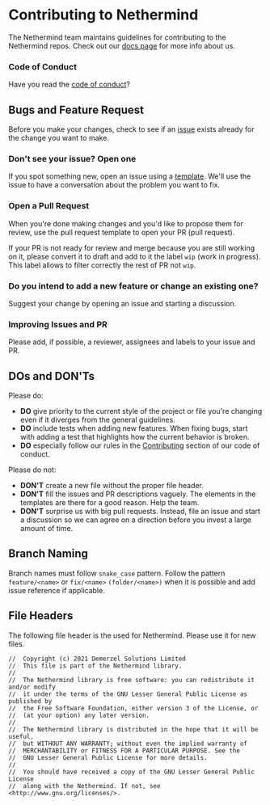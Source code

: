 # Contributing to Nethermind

The Nethermind team maintains guidelines for contributing to the Nethermind repos. Check out our [docs page](https://docs.nethermind.io/nethermind/) for more info about us.

### Code of Conduct

Have you read the [code of conduct](https://github.com/NethermindEth/nethermind/blob/master/CODE_OF_CONDUCT.md)?

## Bugs and Feature Request

Before you make your changes, check to see if an [issue](https://github.com/NethermindEth/nethermind/issues) exists already for the change you want to make.

### Don't see your issue? Open one

If you spot something new, open an issue using a [template](https://github.com/NethermindEth/nethermind/issues/new/choose). We'll use the issue to have a conversation about the problem you want to fix.

### Open a Pull Request

When you're done making changes and you'd like to propose them for review, use the pull request template to open your PR (pull request).

If your PR is not ready for review and merge because you are still working on it, please convert it to draft and add to it the label `wip` (work in progress). This label allows to filter correctly the rest of PR not `wip`. 

### Do you intend to add a new feature or change an existing one?

Suggest your change by opening an issue and starting a discussion.

### Improving Issues and PR

Please add, if possible, a reviewer, assignees and labels to your issue and PR.
  
## DOs and DON'Ts

Please do:

* **DO** give priority to the current style of the project or file you're changing even if it diverges from the general guidelines.
* **DO** include tests when adding new features. When fixing bugs, start with adding a test that highlights how the current behavior is broken.
* **DO** especially follow our rules in the [Contributing](https://github.com/NethermindEth/nethermind/blob/master/CODE_OF_CONDUCT.md#contributing) section of our code of conduct.
  
Please do not:

* **DON'T** create a new file without the proper file header.
* **DON'T** fill the issues and PR descriptions vaguely. The elements in the templates are there for a good reason. Help the team. 
* **DON'T** surprise us with big pull requests. Instead, file an issue and start a discussion so we can agree on a direction before you invest a large amount of time.

## Branch Naming

Branch names must follow `snake_case` pattern. Follow the pattern `feature/<name>` or `fix/<name>` `(folder/<name>)` when it is possible and add issue reference if applicable.

## File Headers

The following file header is the used for Nethermind. Please use it for new files.

```
//  Copyright (c) 2021 Demerzel Solutions Limited
//  This file is part of the Nethermind library.
// 
//  The Nethermind library is free software: you can redistribute it and/or modify
//  it under the terms of the GNU Lesser General Public License as published by
//  the Free Software Foundation, either version 3 of the License, or
//  (at your option) any later version.
// 
//  The Nethermind library is distributed in the hope that it will be useful,
//  but WITHOUT ANY WARRANTY; without even the implied warranty of
//  MERCHANTABILITY or FITNESS FOR A PARTICULAR PURPOSE. See the
//  GNU Lesser General Public License for more details.
// 
//  You should have received a copy of the GNU Lesser General Public License
//  along with the Nethermind. If not, see <http://www.gnu.org/licenses/>.
```
